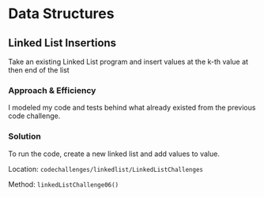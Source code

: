 # Data Structures

## Linked List Insertions

Take an existing Linked List program and insert values at the k-th value at then end of the list

### Approach & Efficiency

I modeled my code and tests behind what already existed from the previous code challenge.

### Solution

To run the code, create a new linked list and add values to value.

Location: `codechallenges/linkedlist/LinkedListChallenges`

Method: `linkedListChallenge06()`
